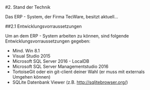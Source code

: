 #2. Stand der Technik

Das ERP - System, der Firma TecWare, besitzt aktuell...

##2.1 Entwicklungsvorraussetzungen

Um an dem ERP - System arbeiten zu können, sind folgende Entwicklungsvorraussetzungen gegeben:

 * Mind. Win 8.1
 * Visual Studio 2015
 * Microsoft SQL Server 2016 - LocalDB
 * Microsoft SQL Server Managementstudio 2016
 * TortoiseGit oder ein git-client deiner Wahl (er muss mit externals Umgehen können)
 * SQLite Datenbank Viewer (z.B. http://sqlitebrowser.org/)  



